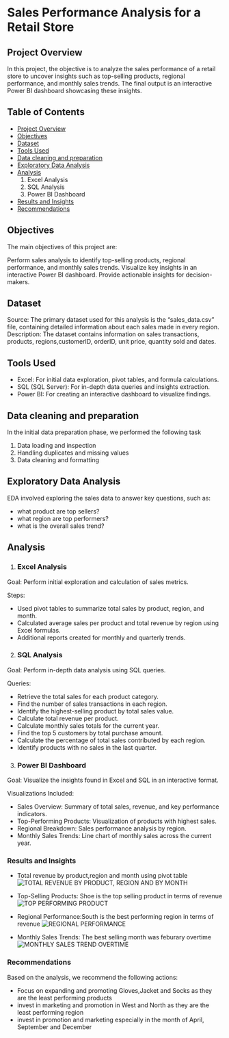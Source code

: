 # Sales Performance Analysis for a Retail Store

## Project Overview
In this project, the objective is to analyze the sales performance of a retail store to uncover insights such as top-selling products, regional performance, and monthly sales trends. The final output is an interactive Power BI dashboard showcasing these insights.

## Table of Contents
- [Project Overview](#project-overview)
- [Objectives](#objectives)
- [Dataset](#dataset)
- [Tools Used](#tools-used)
- [Data cleaning and preparation](#data-cleaning-and-preparation)
- [Exploratory Data Analysis](#exploratory-data-analysis)
- [Analysis](#analysis)
  1. Excel Analysis
  2. SQL Analysis
  3. Power BI Dashboard
- [Results and Insights](#results-and-insights)
- [Recommendations](#recommendations)

## Objectives
The main objectives of this project are:

Perform sales analysis to identify top-selling products, regional performance, and monthly sales trends.
Visualize key insights in an interactive Power BI dashboard.
Provide actionable insights for decision-makers.

## Dataset
Source:   The primary dataset used for this analysis is the “sales_data.csv” file, containing detailed information about each sales made in every region.
Description: The dataset contains information on sales transactions, products, regions,customerID, orderID, unit price, quantity sold and dates.

## Tools Used
- Excel: For initial data exploration, pivot tables, and formula calculations.
- SQL (SQL Server): For in-depth data queries and insights extraction.
- Power BI: For creating an interactive dashboard to visualize findings.


## Data cleaning and preparation 

In the initial data preparation phase, we performed the following task
1. Data loading and inspection
2. Handling duplicates and missing values
3. Data cleaning and formatting

## Exploratory Data Analysis

EDA involved exploring the sales data to answer key questions, such as:

- what product are top sellers?
- what region are top performers?
- what is the overall sales trend?


## Analysis
1. ### Excel Analysis
Goal: Perform initial exploration and calculation of sales metrics.

Steps:
- Used pivot tables to summarize total sales by product, region, and month.
- Calculated average sales per product and total revenue by region using Excel formulas.
- Additional reports created for monthly and quarterly trends.


2. ### SQL Analysis
Goal: Perform in-depth data analysis using SQL queries.

Queries:
- Retrieve the total sales for each product category.
- Find the number of sales transactions in each region.
- Identify the highest-selling product by total sales value.
- Calculate total revenue per product.
- Calculate monthly sales totals for the current year.
- Find the top 5 customers by total purchase amount.
- Calculate the percentage of total sales contributed by each region.
- Identify products with no sales in the last quarter.


3. ### Power BI Dashboard
Goal: Visualize the insights found in Excel and SQL in an interactive format.

Visualizations Included:
- Sales Overview: Summary of total sales, revenue, and key performance indicators.
- Top-Performing Products: Visualization of products with highest sales.
- Regional Breakdown: Sales performance analysis by region.
- Monthly Sales Trends: Line chart of monthly sales across the current year.
   
### Results and Insights
- Total revenue by product,region and month using pivot table
  ![TOTAL REVENUE BY PRODUCT, REGION AND BY MONTH](https://github.com/user-attachments/assets/354235ab-b2db-415b-89b6-83d4787d80ff)


- Top-Selling Products: Shoe is the top selling product in terms of revenue
  ![TOP PERFORMING PRODUCT](https://github.com/user-attachments/assets/cfb8bdd5-b59e-49e6-81ed-5ef007df114b)

- Regional Performance:South is the best performing region in terms of revenue
  ![REGIONAL PERFORMANCE](https://github.com/user-attachments/assets/d8f6040d-e5f0-470e-adb8-bf787109c247)

- Monthly Sales Trends: The best selling month was feburary overtime
![MONTHLY SALES TREND OVERTIME](https://github.com/user-attachments/assets/9ac1265a-3276-4f14-9db6-a5d62305a492)

### Recommendations

Based on the analysis, we recommend the following actions:
- Focus on expanding and promoting Gloves,Jacket and Socks as they are the least performing products
- invest in marketing and promotion in West and North as they are the least performing region
- invest in promotion and marketing especially in the month of April, September and December
